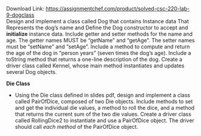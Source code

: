 Download Link: https://assignmentchef.com/product/solved-csc-220-lab-9-dogclass
<br>
Design  and  implement  a  class  called  Dog   that  contains  Instance  data  That  Represents  the  dog’s    name    and  Define  the Dog  constructor  to accept  and  <strong>initialize</strong>  instance  data. Include  getter and setter   methods   for  the  name and  age. The  getter names   MUST  be  “getName” and  “getAge”.          The       setter                 names             must     be         “setName”       and     “setAge”.          Include          a            method             to          compute           and       return            the        age       of          the        dog       in          “person          years”                (seven                times    the        dog’s    age).     Include          a            toString        method             that      returns          a            one-­line           description      of          the        dog.      Create            a            driver                 class     called                 Kennel,          whose                main    method             instantiates     and       updates         several               Dog      objects.

<strong>Die Class    </strong>

<ul>

 <li>Using the        Die       class     defined             in          slides    pdf,      design                and       implement       a          class     called                 PairOfDice,    composed        of          two                 Die       objects.             Include              methods           to      set        and       get        the        individual         die        values,          a            method             to          roll        the        dice,     and       a          method             that      returns              the        current              sum                of          the        two       die        values.               Create          a            driver                 class     called                 RollingDice2          to          instantiate       and       use       a            PairOfDice     object.           The       driver                 should               call       <em>each     method</em>          of          the        PairOfDice     object.</li>

</ul>

<strong>                 </strong>